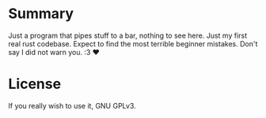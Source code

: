 Summary
=======
Just a program that pipes stuff to a bar, nothing to see here. Just my first real rust codebase.
Expect to find the most terrible beginner mistakes. Don't say I did not warn you. :3 ♥

License
=======
If you really wish to use it, GNU GPLv3.
